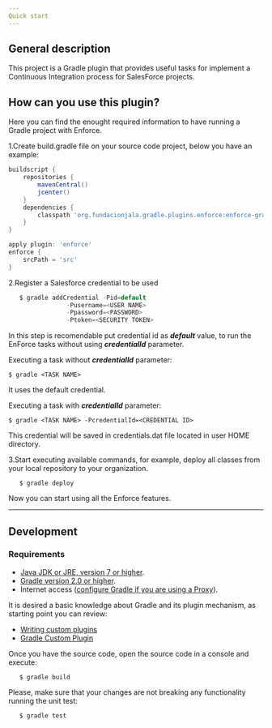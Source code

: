 ```yaml
---
Quick start
---
```


## General description

This project is a Gradle plugin that provides useful tasks for implement a Continuous Integration process for SalesForce projects.

## How can you use this plugin?

Here you can find the enought required information to have running a Gradle project with Enforce.

1.Create build.gradle file on your source code project, below you have an example:

```groovy
buildscript {
    repositories {
        mavenCentral()
        jcenter()
    }
    dependencies {
        classpath 'org.fundacionjala.gradle.plugins.enforce:enforce-gradle-plugin:1.0.0'
    }
}

apply plugin: 'enforce'
enforce {
	srcPath = 'src'
}
```

2.Register a Salesforce credential to be used

```groovy
   $ gradle addCredential -Pid=default
			  	-Pusername=<USER NAME>
			  	-Ppassword=<PASSWORD>
			  	-Ptoken=<SECURITY TOKEN>
```

In this step is recomendable put credential id as ***default*** value, to run the EnForce tasks without using ***credentialId*** parameter.

Executing a task without ***credentialId*** parameter:

	$ gradle <TASK NAME>
	
It uses the default credential.
	
Executing a task with ***credentialId*** parameter:

	$ gradle <TASK NAME> -PcredentialId=<CREDENTIAL ID>
	
This credential will be saved in credentials.dat file located in user HOME directory.

3.Start executing available commands, for example, deploy all classes from your local repository to your organization.

```
   $ gradle deploy
```

Now you can start using all the Enforce features.

---
Development
---

### Requirements
 * [Java JDK or JRE, version 7 or higher](http://java.com/en/).
 * [Gradle version 2.0 or higher](https://gradle.org/docs/current/userguide/installation.html).
 * Internet access ([configure Gradle if you are using a Proxy](https://gradle.org/docs/current/userguide/build_environment.html)).

It is desired a basic knowledge about Gradle and its plugin mechanism, as starting point you can review:

 * [Writing custom plugins](http://www.gradle.org/docs/current/userguide/custom_plugins.html)
 * [Gradle Custom Plugin](http://www.javacodegeeks.com/2012/08/gradle-custom-plugin.html)

Once you have the source code, open the source code in a console and execute:

```
   $ gradle build
```

Please, make sure that your changes are not breaking any functionality running the unit test:
```
   $ gradle test
```
